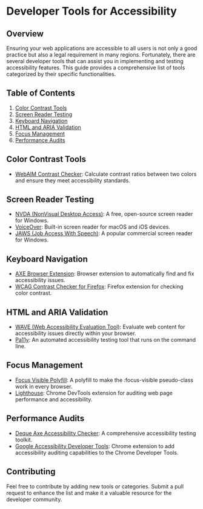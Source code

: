 # Developer Tools for Accessibility

## Overview

Ensuring your web applications are accessible to all users is not only a good practice but also a legal requirement in many regions. Fortunately, there are several developer tools that can assist you in implementing and testing accessibility features. This guide provides a comprehensive list of tools categorized by their specific functionalities.

## Table of Contents

1. [Color Contrast Tools](#color-contrast-tools)
2. [Screen Reader Testing](#screen-reader-testing)
3. [Keyboard Navigation](#keyboard-navigation)
4. [HTML and ARIA Validation](#html-and-aria-validation)
5. [Focus Management](#focus-management)
6. [Performance Audits](#performance-audits)

## Color Contrast Tools

- [WebAIM Contrast Checker](https://webaim.org/resources/contrastchecker/): Calculate contrast ratios between two colors and ensure they meet accessibility standards.

## Screen Reader Testing

- [NVDA (NonVisual Desktop Access)](https://www.nvaccess.org/): A free, open-source screen reader for Windows.
- [VoiceOver](https://www.apple.com/accessibility/mac/vision/): Built-in screen reader for macOS and iOS devices.
- [JAWS (Job Access With Speech)](https://www.freedomscientific.com/products/software/jaws/): A popular commercial screen reader for Windows.

## Keyboard Navigation

- [AXE Browser Extension](https://www.deque.com/axe/): Browser extension to automatically find and fix accessibility issues.
- [WCAG Contrast Checker for Firefox](https://addons.mozilla.org/en-US/firefox/addon/wcag-contrast-checker/): Firefox extension for checking color contrast.

## HTML and ARIA Validation

- [WAVE (Web Accessibility Evaluation Tool)](https://wave.webaim.org/): Evaluate web content for accessibility issues directly within your browser.
- [Pa11y](https://pa11y.org/): An automated accessibility testing tool that runs on the command line.

## Focus Management

- [Focus Visible Polyfill](https://github.com/WICG/focus-visible): A polyfill to make the :focus-visible pseudo-class work in every browser.
- [Lighthouse](https://developers.google.com/web/tools/lighthouse): Chrome DevTools extension for auditing web page performance and accessibility.

## Performance Audits

- [Deque Axe Accessibility Checker](https://www.deque.com/axe/): A comprehensive accessibility testing toolkit.
- [Google Accessibility Developer Tools](https://chrome.google.com/webstore/detail/accessibility-developer/fpkknkljclfencbdbgkenhalefipecmb): Chrome extension to add accessibility auditing capabilities to the Chrome Developer Tools.

## Contributing

Feel free to contribute by adding new tools or categories. Submit a pull request to enhance the list and make it a valuable resource for the developer community.

